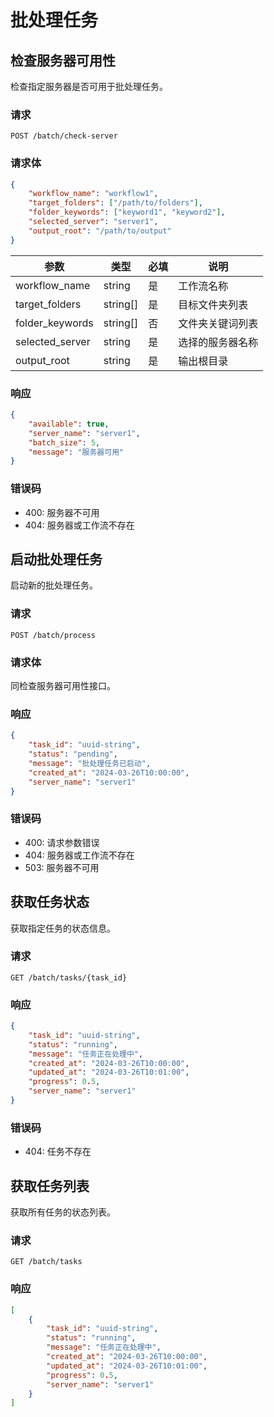 # 批处理任务

## 检查服务器可用性

检查指定服务器是否可用于批处理任务。

### 请求

```http
POST /batch/check-server
```

### 请求体

```json
{
    "workflow_name": "workflow1",
    "target_folders": ["/path/to/folders"],
    "folder_keywords": ["keyword1", "keyword2"],
    "selected_server": "server1",
    "output_root": "/path/to/output"
}
```

| 参数 | 类型 | 必填 | 说明 |
|------|------|------|------|
| workflow_name | string | 是 | 工作流名称 |
| target_folders | string[] | 是 | 目标文件夹列表 |
| folder_keywords | string[] | 否 | 文件夹关键词列表 |
| selected_server | string | 是 | 选择的服务器名称 |
| output_root | string | 是 | 输出根目录 |

### 响应

```json
{
    "available": true,
    "server_name": "server1",
    "batch_size": 5,
    "message": "服务器可用"
}
```

### 错误码

- 400: 服务器不可用
- 404: 服务器或工作流不存在

## 启动批处理任务

启动新的批处理任务。

### 请求

```http
POST /batch/process
```

### 请求体

同检查服务器可用性接口。

### 响应

```json
{
    "task_id": "uuid-string",
    "status": "pending",
    "message": "批处理任务已启动",
    "created_at": "2024-03-26T10:00:00",
    "server_name": "server1"
}
```

### 错误码

- 400: 请求参数错误
- 404: 服务器或工作流不存在
- 503: 服务器不可用

## 获取任务状态

获取指定任务的状态信息。

### 请求

```http
GET /batch/tasks/{task_id}
```

### 响应

```json
{
    "task_id": "uuid-string",
    "status": "running",
    "message": "任务正在处理中",
    "created_at": "2024-03-26T10:00:00",
    "updated_at": "2024-03-26T10:01:00",
    "progress": 0.5,
    "server_name": "server1"
}
```

### 错误码

- 404: 任务不存在

## 获取任务列表

获取所有任务的状态列表。

### 请求

```http
GET /batch/tasks
```

### 响应

```json
[
    {
        "task_id": "uuid-string",
        "status": "running",
        "message": "任务正在处理中",
        "created_at": "2024-03-26T10:00:00",
        "updated_at": "2024-03-26T10:01:00",
        "progress": 0.5,
        "server_name": "server1"
    }
]
``` 